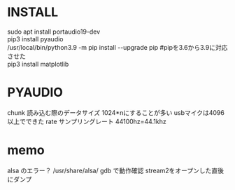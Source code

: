 # INSTALL  
sudo apt install portaudio19-dev  
pip3 install pyaudio  
/usr/local/bin/python3.9 -m pip install --upgrade pip  #pipを3.6から3.9に対応させた  
pip3 install matplotlib


# PYAUDIO  
chunk 読み込む際のデータサイズ 1024*nにすることが多い  usbマイクは4096以上でできた
rate サンプリングレート 44100hz=44.1khz  


# memo
alsa のエラー？    /usr/share/alsa/
gdb で動作確認 stream2をオープンした直後にダンプ

